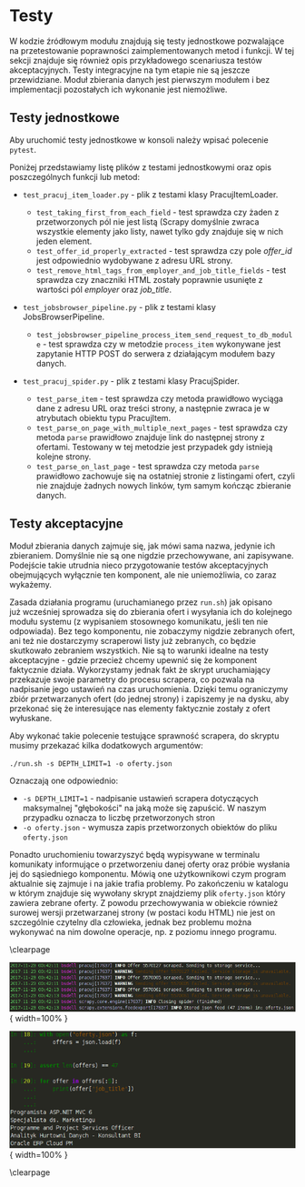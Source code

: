 # Testy

W kodzie źródłowym modułu znajdują się testy jednostkowe pozwalające na
przetestowanie poprawności zaimplementowanych metod i funkcji. W tej sekcji
znajduje się również opis przykładowego scenariusza testów akceptacyjnych.
Testy integracyjne na tym etapie nie są jeszcze przewidziane. Moduł zbierania
danych jest pierwszym modułem i bez implementacji pozostałych ich wykonanie
jest niemożliwe.


## Testy jednostkowe

Aby uruchomić testy jednostkowe w konsoli należy wpisać polecenie
`pytest`.

Poniżej przedstawiamy listę plików z testami jednostkowymi oraz opis
poszczególnych funkcji lub metod:

-   `test_pracuj_item_loader.py` - plik z testami klasy PracujItemLoader.
    -   `test_taking_first_from_each_field` - test sprawdza czy żaden z
        przetworzonych pól nie jest listą (Scrapy domyślnie zwraca wszystkie
        elementy jako listy, nawet tylko gdy znajduje się w nich jeden element.
    -   `test_offer_id_properly_extracted` - test sprawdza czy pole *offer_id*
        jest odpowiednio wydobywane z adresu URL strony.
    -   `test_remove_html_tags_from_employer_and_job_title_fields` - test
        sprawdza czy znaczniki HTML zostały poprawnie usunięte z wartości pól
        *employer* oraz *job_title*.

-   `test_jobsbrowser_pipeline.py` - plik z testami klasy JobsBrowserPipeline.
    -   `test_jobsbrowser_pipeline_process_item_send_request_to_db_module` - test
        sprawdza czy w metodzie `process_item` wykonywane jest zapytanie HTTP
        POST do serwera z działającym modułem bazy danych.

-   `test_pracuj_spider.py` - plik z testami klasy PracujSpider.
    -   `test_parse_item` - test sprawdza czy metoda prawidłowo wyciąga dane
        z adresu URL oraz treści strony, a następnie zwraca je w atrybutach
        obiektu typu PracujItem.
    -   `test_parse_on_page_with_multiple_next_pages` - test sprawdza czy metoda
        `parse` prawidłowo znajduje link do następnej strony z
        ofertami. Testowany w tej metodzie jest przypadek gdy istnieją kolejne
        strony.
    -   `test_parse_on_last_page` - test sprawdza czy metoda `parse` prawidłowo
        zachowuje się na ostatniej stronie z listingami ofert, czyli nie
        znajduje żadnych nowych linków, tym samym kończąc zbieranie danych.


## Testy akceptacyjne

Moduł zbierania danych zajmuje się, jak mówi sama nazwa, jedynie ich zbieraniem.
Domyślnie nie są one nigdzie przechowywane, ani zapisywane. Podejście takie
utrudnia nieco przygotowanie testów akceptacyjnych obejmujących wyłącznie
ten komponent, ale nie uniemożliwia, co zaraz wykażemy.

Zasada działania programu (uruchamianego przez `run.sh`) jak opisano
już wcześniej sprowadza się do zbierania ofert i wysyłania ich do kolejnego
modułu systemu (z wypisaniem stosownego komunikatu, jeśli ten nie odpowiada).
Bez tego komponentu, nie zobaczymy nigdzie zebranych ofert, ani też nie
dostarczymy scraperowi listy już zebranych, co będzie skutkowało zebraniem
wszystkich. Nie są to warunki idealne na testy akceptacyjne - gdzie przecież
chcemy upewnić się że komponent faktycznie działa. Wykorzystamy jednak fakt
że skrypt uruchamiający przekazuje swoje parametry do procesu scrapera, co
pozwala na nadpisanie jego ustawień na czas uruchomienia. Dzięki temu
ograniczymy zbiór przetwarzanych ofert (do jednej strony) i zapiszemy je na dysku,
aby przekonać się że interesujące nas elementy faktycznie zostały z ofert
wyłuskane.

Aby wykonać takie polecenie testujące sprawność scrapera, do skryptu musimy
przekazać kilka dodatkowych argumentów:

`./run.sh -s DEPTH_LIMIT=1 -o oferty.json`

Oznaczają one odpowiednio:

+ `-s DEPTH_LIMIT=1` - nadpisanie ustawień scrapera dotyczących maksymalnej
  "głębokości" na jaką może się zapuścić. W naszym przypadku oznacza to liczbę
  przetworzonych stron
+ `-o oferty.json` - wymusza zapis przetworzonych obiektów do pliku `oferty.json`

Ponadto uruchomieniu towarzyszyć będą wypisywane w terminalu komunikaty
informujące o przetworzeniu danej oferty oraz próbie wysłania jej do sąsiedniego
komponentu. Mówią one użytkownikowi czym program aktualnie się zajmuje i na jakie
trafia problemy. Po zakończeniu w katalogu w którym znajduje się wywołany skrypt
znajdziemy plik `oferty.json` który zawiera zebrane oferty. Z powodu
przechowywania w obiekcie również surowej wersji przetwarzanej strony (w postaci
kodu HTML) nie jest on szczególnie czytelny dla człowieka, jednak bez problemu
można wykonywać na nim dowolne operacje, np. z poziomu innego programu.

\clearpage

![Komunikaty w oknie terminala \label{ref_a_figure}](source/figures/scrapy_logs.png){ width=100% }

![Przykładowy dostęp do wynikowego pliku JSON \label{ref_a_figure}](source/figures/scrapy_json.png){ width=100% }

\clearpage
